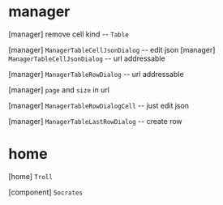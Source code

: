 # manager

[manager] remove cell kind -- `Table`

[manager] `ManagerTableCellJsonDialog` -- edit json
[manager] `ManagerTableCellJsonDialog` -- url addressable

[manager] `ManagerTableRowDialog` -- url addressable

[manager] `page` and `size` in url

[manager] `ManagerTableRowDialogCell` -- just edit json

[manager] `ManagerTableLastRowDialog` -- create row

# home

[home] `Troll`

[component] `Socrates`

